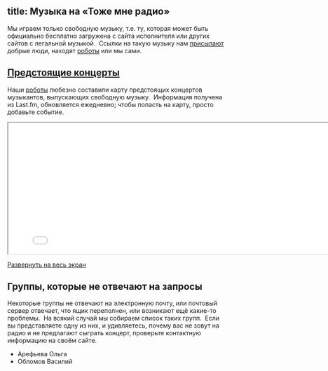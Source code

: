 title: Музыка на «Тоже мне радио»
---
Мы играем только свободную музыку, т.е. ту, которая может быть официально
бесплатно загружена с сайта исполнителя или других сайтов с легальной музыкой. 
Ссылки на такую музыку нам [присылают](/feedback.html) добрые люди, находят
[роботы](/robots.html) или мы сами.


## <a href="/music.html#map" name="map">Предстоящие концерты</a>

Наши [роботы](robots.html) любезно составили карту предстоящих концертов
музыкантов, выпускающих свободную музыку.  Информация получена из Last.fm,
обновляется ежедневно; чтобы попасть на карту, просто добавьте событие.

<iframe id="cmap" src="/concert-map/" width="800" height="300"></iframe>

[Развернуть на весь экран](/concert-map/)


## Группы, которые не отвечают на запросы

Некоторые группы не отвечают на электронную почту, или почтовый сервер отвечает,
что ящик переполнен, или возникают ещё какие-то проблемы.  На всякий случай мы
собираем список таких групп.  Если вы представляете одну из них, и удивляетесь,
почему вас не зовут на радио и не предлагают сыграть концерт, проверьте
контактную информацию на своём сайте.

- Арефьева Ольга
- Обломов Василий
